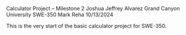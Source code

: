 Calculator Project – Milestone 2
Joshua Jeffrey Alvarez
Grand Canyon University
SWE-350
Mark Reha
10/13/2024

This is the very start of the basic calculator project for SWE-350.
